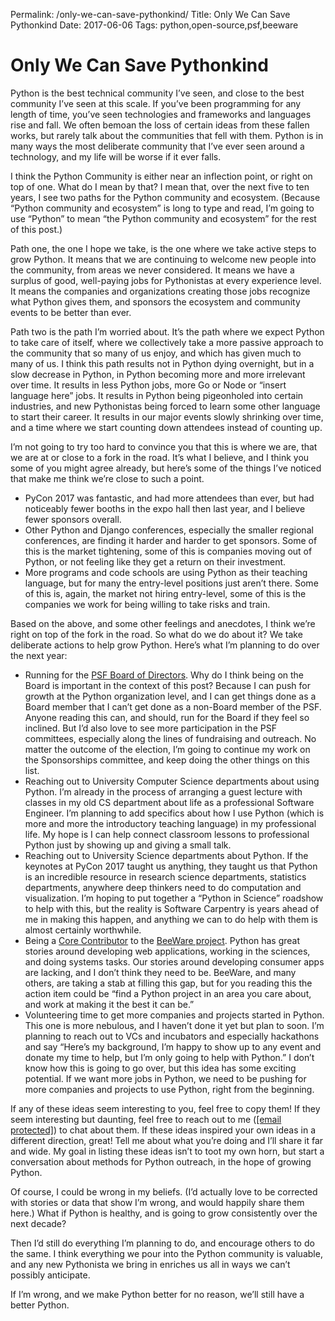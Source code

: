 Permalink: /only-we-can-save-pythonkind/
Title: Only We Can Save Pythonkind
Date: 2017-06-06
Tags: python,open-source,psf,beeware

# Only We Can Save Pythonkind

Python is the best technical community I’ve seen, and close to the best community I’ve seen at this scale. If you’ve been programming for any length of time, you’ve seen technologies and frameworks and languages rise and fall. We often bemoan the loss of certain ideas from these fallen works, but rarely talk about the communities that fell with them. Python is in many ways the most deliberate community that I’ve ever seen around a technology, and my life will be worse if it ever falls.  
  
I think the Python Community is either near an inflection point, or right on top of one. What do I mean by that? I mean that, over the next five to ten years, I see two paths for the Python community and ecosystem. (Because “Python community and ecosystem” is long to type and read, I’m going to use “Python” to mean “the Python community and ecosystem” for the rest of this post.)  
  
Path one, the one I hope we take, is the one where we take active steps to grow Python. It means that we are continuing to welcome new people into the community, from areas we never considered. It means we have a surplus of good, well-paying jobs for Pythonistas at every experience level. It means the companies and organizations creating those jobs recognize what Python gives them, and sponsors the ecosystem and community events to be better than ever.  
  
Path two is the path I’m worried about. It’s the path where we expect Python to take care of itself, where we collectively take a more passive approach to the community that so many of us enjoy, and which has given much to many of us. I think this path results not in Python dying overnight, but in a slow decrease in Python, in Python becoming more and more irrelevant over time. It results in less Python jobs, more Go or Node or “insert language here” jobs. It results in Python being pigeonholed into certain industries, and new Pythonistas being forced to learn some other language to start their career. It results in our major events slowly shrinking over time, and a time where we start counting down attendees instead of counting up.  
  
I’m not going to try too hard to convince you that this is where we are, that we are at or close to a fork in the road. It’s what I believe, and I think you some of you might agree already, but here’s some of the things I’ve noticed that make me think we’re close to such a point.

*   PyCon 2017 was fantastic, and had more attendees than ever, but had noticeably fewer booths in the expo hall then last year, and I believe fewer sponsors overall.
*   Other Python and Django conferences, especially the smaller regional conferences, are finding it harder and harder to get sponsors. Some of this is the market tightening, some of this is companies moving out of Python, or not feeling like they get a return on their investment.
*   More programs and code schools are using Python as their teaching language, but for many the entry-level positions just aren’t there. Some of this is, again, the market not hiring entry-level, some of this is the companies we work for being willing to take risks and train.

Based on the above, and some other feelings and anecdotes, I think we’re right on top of the fork in the road. So what do we do about it? We take deliberate actions to help grow Python. Here’s what I’m planning to do over the next year:

*   Running for the [PSF Board of Directors](https://wiki.python.org/moin/PythonSoftwareFoundation/BoardCandidates2017). Why do I think being on the Board is important in the context of this post? Because I can push for growth at the Python organization level, and I can get things done as a Board member that I can’t get done as a non-Board member of the PSF. Anyone reading this can, and should, run for the Board if they feel so inclined. But I’d also love to see more participation in the PSF committees, especially along the lines of fundraising and outreach. No matter the outcome of the election, I’m going to continue my work on the Sponsorships committee, and keep doing the other things on this list.
*   Reaching out to University Computer Science departments about using Python. I’m already in the process of arranging a guest lecture with classes in my old CS department about life as a professional Software Engineer. I’m planning to add specifics about how I use Python (which is more and more the introductory teaching language) in my professional life. My hope is I can help connect classroom lessons to professional Python just by showing up and giving a small talk.
*   Reaching out to University Science departments about Python. If the keynotes at PyCon 2017 taught us anything, they taught us that Python is an incredible resource in research science departments, statistics departments, anywhere deep thinkers need to do computation and visualization. I’m hoping to put together a “Python in Science” roadshow to help with this, but the reality is Software Carpentry is years ahead of me in making this happen, and anything we can to do help with them is almost certainly worthwhile.
*   Being a [Core Contributor](https://www.wordfugue.com/tips-becoming-core-contributor/) to the [BeeWare project](https://pybee.org/). Python has great stories around developing web applications, working in the sciences, and doing systems tasks. Our stories around developing consumer apps are lacking, and I don’t think they need to be. BeeWare, and many others, are taking a stab at filling this gap, but for you reading this the action item could be “find a Python project in an area you care about, and work at making it the best it can be.”
*   Volunteering time to get more companies and projects started in Python. This one is more nebulous, and I haven’t done it yet but plan to soon. I’m planning to reach out to VCs and incubators and especially hackathons and say “Here’s my background, I’m happy to show up to any event and donate my time to help, but I’m only going to help with Python.” I don’t know how this is going to go over, but this idea has some exciting potential. If we want more jobs in Python, we need to be pushing for more companies and projects to use Python, right from the beginning. 

If any of these ideas seem interesting to you, feel free to copy them! If they seem interesting but daunting, feel free to reach out to me ([[email protected]](/cdn-cgi/l/email-protection)) to chat about them. If these ideas inspired your own ideas in a different direction, great! Tell me about what you’re doing and I’ll share it far and wide. My goal in listing these ideas isn’t to toot my own horn, but start a conversation about methods for Python outreach, in the hope of growing Python.  
  
Of course, I could be wrong in my beliefs. (I’d actually love to be corrected with stories or data that show I’m wrong, and would happily share them here.) What if Python is healthy, and is going to grow consistently over the next decade?  
   
Then I’d still do everything I’m planning to do, and encourage others to do the same. I think everything we pour into the Python community is valuable, and any new Pythonista we bring in enriches us all in ways we can’t possibly anticipate.  
   
If I’m wrong, and we make Python better for no reason, we’ll still have a better Python.